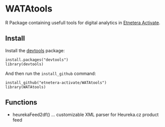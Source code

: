 # WATAtools

R Package containing usefull tools for digital analytics in [Etnetera Activate](http://www.activate.cz/).

## Install

Install the [devtools](https://github.com/hadley/devtools) package:

	install.packages("devtools")
	library(devtools)

And then run the `install_github` command:

	install_github("etnetera-activate/WATAtools")
	library(WATAtools)
	
## Functions

* heurekaFeed2df() ... customizable XML parser for Heureka.cz product feed



